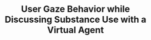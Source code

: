 ---
name: "User Gaze Behavior While Discussing Substance"
title: "User Gaze Behavior while Discussing Substance Use with a Virtual Agent"
project: null
event: "International Conference on Intelligent Virtual Agents (IVA)"
authors:
- name: "Zhou, S."
- name: "Bickmore, T."
- name: "Rubin, A."
- name: "Yeksigian, C."
- name: "Sawdy, M."
- name: "Simon, S."
year: 2018
resources: null
external_url: null
draft: false
---